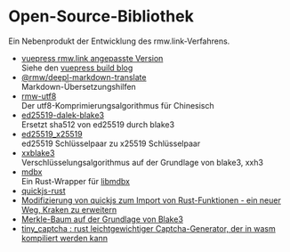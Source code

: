 # Open-Source-Bibliothek

Ein Nebenprodukt der Entwicklung des rmw.link-Verfahrens.

* [vuepress rmw.link angepasste Version](https://github.com/rmw-link/blog-vuepress2)  
  Siehe den [vuepress build blog](/log/2020-11-29-vuepress.html)
* [@rmw/deepl-markdown-translate](https://www.npmjs.com/package/@rmw/deepl-markdown-translate)  
  Markdown-Übersetzungshilfen
* [rmw-utf8](https://docs.rs/crate/rmw-utf8)  
  Der utf8-Komprimierungsalgorithmus für Chinesisch
* [ed25519-dalek-blake3](https://github.com/rmw-lib/ed25519_x25519)  
  Ersetzt sha512 von ed25519 durch blake3
* [ed25519_x25519](https://github.com/rmw-lib/ed25519_x25519)  
  ed25519 Schlüsselpaar zu x25519 Schlüsselpaar
* [xxblake3](https://docs.rs/crate/xxblake3)  
  Verschlüsselungsalgorithmus auf der Grundlage von blake3, xxh3
* [mdbx](https://docs.rs/crate/mdbx)  
  Ein Rust-Wrapper für [libmdbx](https://github.com/erthink/libmdbx)
* [quickjs-rust](https://github.com/rmw-lib/quickjs-rust)
* [Modifizierung von quickjs zum Import von Rust-Funktionen - ein neuer Weg, Kraken zu erweitern](/log/2022-04-29-quickjs-rust.html)
* [Merkle-Baum auf der Grundlage von Blake3](/log/2022-06-02-blake3_merkle.html)
* [tiny_captcha : rust leichtgewichtiger Captcha-Generator, der in wasm kompiliert werden kann](/log/2022-06-24_tiny_captcha.html)